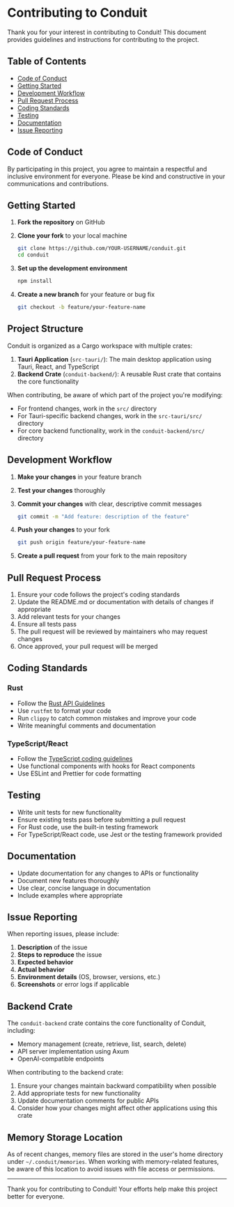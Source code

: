 # Contributing to Conduit

Thank you for your interest in contributing to Conduit! This document provides guidelines and instructions for contributing to the project.

## Table of Contents

- [Code of Conduct](#code-of-conduct)
- [Getting Started](#getting-started)
- [Development Workflow](#development-workflow)
- [Pull Request Process](#pull-request-process)
- [Coding Standards](#coding-standards)
- [Testing](#testing)
- [Documentation](#documentation)
- [Issue Reporting](#issue-reporting)

## Code of Conduct

By participating in this project, you agree to maintain a respectful and inclusive environment for everyone. Please be kind and constructive in your communications and contributions.

## Getting Started

1. **Fork the repository** on GitHub

2. **Clone your fork** to your local machine

   ```bash
   git clone https://github.com/YOUR-USERNAME/conduit.git
   cd conduit
   ```

3. **Set up the development environment**

   ```bash
   npm install
   ```

4. **Create a new branch** for your feature or bug fix

   ```bash
   git checkout -b feature/your-feature-name
   ```

## Project Structure

Conduit is organized as a Cargo workspace with multiple crates:

1. **Tauri Application** (`src-tauri/`): The main desktop application using Tauri, React, and TypeScript
2. **Backend Crate** (`conduit-backend/`): A reusable Rust crate that contains the core functionality

When contributing, be aware of which part of the project you're modifying:

- For frontend changes, work in the `src/` directory
- For Tauri-specific backend changes, work in the `src-tauri/src/` directory
- For core backend functionality, work in the `conduit-backend/src/` directory

## Development Workflow

1. **Make your changes** in your feature branch

2. **Test your changes** thoroughly

3. **Commit your changes** with clear, descriptive commit messages

   ```bash
   git commit -m "Add feature: description of the feature"
   ```

4. **Push your changes** to your fork

   ```bash
   git push origin feature/your-feature-name
   ```

5. **Create a pull request** from your fork to the main repository

## Pull Request Process

1. Ensure your code follows the project's coding standards
2. Update the README.md or documentation with details of changes if appropriate
3. Add relevant tests for your changes
4. Ensure all tests pass
5. The pull request will be reviewed by maintainers who may request changes
6. Once approved, your pull request will be merged

## Coding Standards

### Rust

- Follow the [Rust API Guidelines](https://rust-lang.github.io/api-guidelines/)
- Use `rustfmt` to format your code
- Run `clippy` to catch common mistakes and improve your code
- Write meaningful comments and documentation

### TypeScript/React

- Follow the [TypeScript coding guidelines](https://www.typescriptlang.org/docs/handbook/declaration-files/do-s-and-don-ts.html)
- Use functional components with hooks for React components
- Use ESLint and Prettier for code formatting

## Testing

- Write unit tests for new functionality
- Ensure existing tests pass before submitting a pull request
- For Rust code, use the built-in testing framework
- For TypeScript/React code, use Jest or the testing framework provided

## Documentation

- Update documentation for any changes to APIs or functionality
- Document new features thoroughly
- Use clear, concise language in documentation
- Include examples where appropriate

## Issue Reporting

When reporting issues, please include:

1. **Description** of the issue
2. **Steps to reproduce** the issue
3. **Expected behavior**
4. **Actual behavior**
5. **Environment details** (OS, browser, versions, etc.)
6. **Screenshots** or error logs if applicable

## Backend Crate

The `conduit-backend` crate contains the core functionality of Conduit, including:

- Memory management (create, retrieve, list, search, delete)
- API server implementation using Axum
- OpenAI-compatible endpoints

When contributing to the backend crate:

1. Ensure your changes maintain backward compatibility when possible
2. Add appropriate tests for new functionality
3. Update documentation comments for public APIs
4. Consider how your changes might affect other applications using this crate

## Memory Storage Location

As of recent changes, memory files are stored in the user's home directory under `~/.conduit/memories`. When working with memory-related features, be aware of this location to avoid issues with file access or permissions.

---

Thank you for contributing to Conduit! Your efforts help make this project better for everyone.

